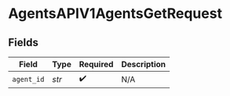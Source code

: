 # AgentsAPIV1AgentsGetRequest


## Fields

| Field              | Type               | Required           | Description        |
| ------------------ | ------------------ | ------------------ | ------------------ |
| `agent_id`         | *str*              | :heavy_check_mark: | N/A                |